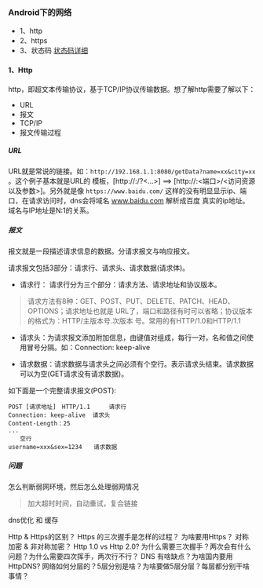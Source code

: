 ### Android下的网络

* 1、http
* 2、https
* 3、状态码 [状态码详细](状态码)


#### 1、Http

http，即超文本传输协议，基于TCP/IP协议传输数据。想了解http需要了解以下：
* URL
* 报文
* TCP/IP
* 报文传输过程

##### URL 
URL就是常说的链接。如：`http://192.168.1.1:8080/getData?name=xx&city=xx` 。这个例子基本就是URL的
模板，[http://<host>:<port>/<path>?<...>] ==> [http://<ip>:<端口>/<访问资源以及参数>]。另外就是像
`https://www.baidu.com/` 这样的没有明显显示ip、端口，在请求访问时，dns会将域名 www.baidu.com 解析成百度
真实的ip地址。域名与IP地址是N:1的关系。


##### 报文

报文就是一段描述请求信息的数据。分请求报文与响应报文。

请求报文包括3部分：请求行、请求头、请求数据(请求体)。

* 请求行： 请求行分为三个部分：请求方法、请求地址和协议版本。
> 请求方法有8种：GET、POST、PUT、DELETE、PATCH、HEAD、OPTIONS；请求地址也就是 URL了，端口和路径有时可以省略；协议版本的格式为：HTTP/主版本号.次版本
> 号。常用的有HTTP/1.0和HTTP/1.1

* 请求头：为请求报文添加附加信息，由键值对组成，每行一对，名和值之间使用冒号分隔。如：Connection: keep-alive

* 请求数据：请求数据与请求头之间必须有个空行。表示请求头结束。请求数据可以为空(GET请求没有请求数据)。

如下面是一个完整请求报文(POST):
```text
POST [请求地址]　HTTP/1.1 　　 请求行
Connection: keep-alive  请求头
Content-Length：25
...
　　空行
username=xxx&sex=1234　　请求数据
```


##### 问题
怎么判断弱网环境，然后怎么处理弱网情况
> 加大超时时间，自动重试，复合链接

dns优化 和 缓存

Http & Https的区别？
Https 的三次握手是怎样的过程？
为啥要用Https？
对称加密 & 非对称加密？
Http 1.0 vs Http 2.0?
为什么需要三次握手？两次会有什么问题？为什么需要四次挥手，两次行不行？
DNS 有啥缺点？为啥国内要用HttpDNS?
网络如何分层的？5层分别是啥？为啥要做5层分层？每层都分别干啥事情？